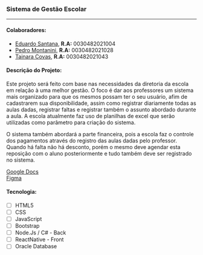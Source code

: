 <h3>Sistema de Gestão Escolar</h3>
<hr>

<h4>Colaboradores:</h4>
<p>
<ul>
  <li><a target="" href="https://github.com/edusantanak">Eduardo Santana</a>, <strong>R.A:</strong> 0030482021004</li>  
  <li><a target="" href="https://github.com/Pedroteodoro25">Pedro Montanini</a>, <strong>R.A:</strong> 0030482021028</li>
  <li><a target="" href="https://github.com/thaycn">Tainara Covas</a>, <strong>R.A:</strong> 0030482021043</li>
</ul>
</p>

<h4>Descrição do Projeto:</h4>
<p> Este projeto será feito com base nas necessidades da diretoria da escola em relação à uma melhor gestão. O foco é dar aos professores um sistema mais organizado para que os mesmos possam ter o seu usuário, afim de cadastrarem sua disponibilidade, assim como registrar diariamente todas as aulas dadas, registrar faltas e registrar também o assunto abordado durante a aula. A escola atualmente faz uso de planilhas de excel que serão utilizadas como parâmetro para criação do sistema.
</p>
<p>O sistema também abordará a parte financeira, pois a escola faz o controle dos pagamentos através do registro das aulas dadas pelo professor. Quando há falta não há desconto, porém o mesmo deve agendar esta reposição com o aluno posteriormente e tudo também deve ser registrado no sistema.
</p> 
  
<a target="" href="https://docs.google.com/document/d/1jTrP753i-xAE6yHB6kbIvIncDcKVIpGOjpqD0AE-OQU/edit?usp=sharing">Google Docs</a>
<br>
<a target="" href="https://www.figma.com/file/F8xyuRuZK2wDRcrpvuL299/P%C3%A1gina-Inicial?node-id=94%3A287">Figma</a>


<h4>Tecnologia:</h4>

- [ ] HTML5
- [ ] CSS
- [ ] JavaScript
- [ ] Bootstrap
- [ ] Node.Js / C# - Back
- [ ] ReactNative - Front
- [ ] Oracle Database
